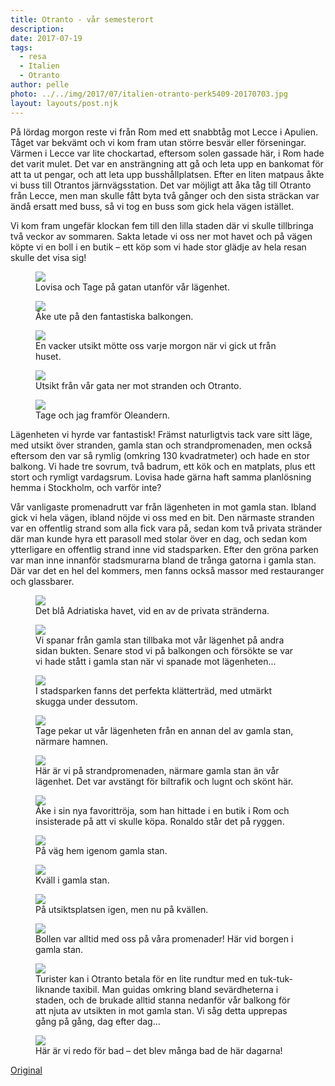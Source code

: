 ```yaml
---
title: Otranto - vår semesterort
description: 
date: 2017-07-19
tags:
  - resa
  - Italien
  - Otranto
author: pelle
photo: ../../img/2017/07/italien-otranto-perk5409-20170703.jpg
layout: layouts/post.njk
---
```

På lördag morgon reste vi från Rom med ett snabbtåg mot Lecce i Apulien. Tåget var bekvämt och vi kom fram utan större besvär eller förseningar. Värmen i Lecce var lite chockartad, eftersom solen gassade här, i Rom hade det varit mulet. Det var en ansträngning att gå och leta upp en bankomat för att ta ut pengar, och att leta upp busshållplatsen. Efter en liten matpaus åkte vi buss till Otrantos järnvägsstation. Det var möjligt att åka tåg till Otranto från Lecce, men man skulle fått byta två gånger och den sista sträckan var ändå ersatt med buss, så vi tog en buss som gick hela vägen istället.

Vi kom fram ungefär klockan fem till den lilla staden där vi skulle tillbringa två veckor av sommaren. Sakta letade vi oss ner mot havet och på vägen köpte vi en boll i en butik – ett köp som vi hade stor glädje av hela resan skulle det visa sig!

<figure>
	<img class="breakout wp-image-222 size-full" src="../../img/2017/07/italien-otranto-perk5407-20170703.jpg">
    <figcaption>Lovisa och Tage på gatan utanför vår lägenhet.</figcaption>
</figure>


<figure>
    <img class="breakout wp-image-220 size-full" src="../../img/2017/07/italien-otranto-perk5400-20170702.jpg">
    <figcaption>Åke ute på den fantastiska balkongen.</figcaption>
</figure>


<figure>
	<img class="wp-image-221 size-full" src="../../img/2017/07/italien-otranto-perk5405-20170703.jpg">
    <figcaption>En vacker utsikt mötte oss varje morgon när vi gick ut från huset.</figcaption>
</figure>


<figure>
	<img class="breakout wp-image-219 size-full" src="../../img/2017/07/italien-otranto-perk5432-20170703.jpg">
    <figcaption>Utsikt från vår gata ner mot stranden och Otranto.</figcaption>
</figure>


<figure>
	<img class="breakout wp-image-218 size-full" src="../../img/2017/07/italien-otranto-perk5409-20170703.jpg">
    <figcaption>Tage och jag framför Oleandern.</figcaption>
</figure>


Lägenheten vi hyrde var fantastisk! Främst naturligtvis tack vare sitt läge, med utsikt över stranden, gamla stan och strandpromenaden, men också eftersom den var så rymlig (omkring 130 kvadratmeter) och hade en stor balkong. Vi hade tre sovrum, två badrum, ett kök och en matplats, plus ett stort och rymligt vardagsrum. Lovisa hade gärna haft samma planlösning hemma i Stockholm, och varför inte?

Vår vanligaste promenadrutt var från lägenheten in mot gamla stan. Ibland gick vi hela vägen, ibland nöjde vi oss med en bit. Den närmaste stranden var en offentlig strand som alla fick vara på, sedan kom två privata stränder där man kunde hyra ett parasoll med stolar över en dag, och sedan kom ytterligare en offentlig strand inne vid stadsparken. Efter den gröna parken var man inne innanför stadsmurarna bland de trånga gatorna i gamla stan. Där var det en hel del kommers, men fanns också massor med restauranger och glassbarer.

<figure>
	<img class="breakout wp-image-217 size-full" src="../../img/2017/07/italien-otranto-perk5503-20170703.jpg">
    <figcaption>Det blå Adriatiska havet, vid en av de privata stränderna.</figcaption>
</figure>


<figure>
	<img class="wp-image-216 size-full" src="../../img/2017/07/italien-otranto-perk5486-20170703.jpg">
    <figcaption>
        Vi spanar från gamla stan tillbaka mot vår lägenhet på andra sidan bukten. Senare stod vi på balkongen och försökte se var vi hade stått i gamla stan när vi spanade mot lägenheten...
    </figcaption>
</figure>


<figure>
	<img class="breakout wp-image-215 size-full" src="../../img/2017/07/italien-otranto-perk5642-20170704.jpg">
    <figcaption>I stadsparken fanns det perfekta klätterträd, med utmärkt skugga under dessutom.</figcaption>
</figure>


<figure>
	<img class="wp-image-213 size-full" src="../../img/2017/07/italien-otranto-perk5652-20170704.jpg">
    <figcaption>Tage pekar ut vår lägenheten från en annan del av gamla stan, närmare hamnen.</figcaption>
</figure>


<figure>
    <img class="wp-image-224 size-full" src="../../img/2017/07/italien-otranto-perk6812-20170713.jpg"/>
    <figcaption>
        Här är vi på strandpromenaden, närmare gamla stan än vår lägenhet. Det var avstängt för biltrafik och lugnt och skönt här.
    </figcaption>
</figure>


<figure>
	<img class="wp-image-212 size-full" src="../../img/2017/07/italien-otranto-perk5664-20170704.jpg">
    <figcaption>Åke i sin nya favorittröja, som han hittade i en butik i Rom och insisterade på att vi skulle köpa. Ronaldo står det på ryggen.</figcaption>
</figure>


<figure>
	<img class="breakout wp-image-210 size-full" src="../../img/2017/07/italien-otranto-perk5696-20170704.jpg">
    <figcaption>På väg hem igenom gamla stan.</figcaption>
</figure>


<figure>
    <img class="breakout wp-image-211 size-full" src="../../img/2017/07/italien-otranto-perk5715-20170704.jpg">
    <figcaption>Kväll i gamla stan.</figcaption>
</figure>



<figure>
    <img class="breakout wp-image-207 size-full" src="../../img/2017/07/italien-otranto-perk5721-20170704.jpg">
    <figcaption>På utsiktsplatsen igen, men nu på kvällen.</figcaption>
</figure>

<figure>
	<img class="wp-image-209 size-full" src="../../img/2017/07/italien-otranto-perk5687-20170704.jpg">
    <figcaption>Bollen var alltid med oss på våra promenader! Här vid borgen i gamla stan.</figcaption>
</figure>

<figure>
	<img class="wp-image-208 size-full" src="../../img/2017/07/italien-otranto-perk5731-20170704.jpg">
    <figcaption>
        Turister kan i Otranto betala för en lite rundtur med en tuk-tuk-liknande taxibil. Man guidas omkring bland sevärdheterna i staden, och de brukade alltid stanna nedanför vår balkong för att njuta av utsikten in mot gamla stan. Vi såg detta upprepas gång på gång, dag efter dag...
    </figcaption>
</figure>


<figure>
    <img class="breakout wp-image-223 size-full" src="../../img/2017/07/italien-bad-i-otranto-perk6683-20170713.jpg">
    <figcaption>Här är vi redo för bad – det blev många bad de här dagarna!</figcaption>
</figure>


[Original](http://kroons.se/familj/2017/07/19/otranto-var-semesterort/)